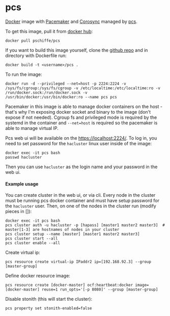 # pcs

[Docker](https://www.docker.com/) image with [Pacemaker](http://clusterlabs.org/) and [Corosync](https://corosync.github.io/corosync/) managed by [pcs](https://github.com/feist/pcs).

To get this image, pull it from [docker hub](https://hub.docker.com/r/pschiffe/pcs/):
```
docker pull pschiffe/pcs
```

If you want to build this image yourself, clone the [github repo](https://github.com/pschiffe/pcs) and in directory with Dockerfile run:
```
docker build -t <username>/pcs .
```

To run the image:
```
docker run -d --privileged --net=host -p 2224:2224 -v /sys/fs/cgroup:/sys/fs/cgroup -v /etc/localtime:/etc/localtime:ro -v /run/docker.sock:/run/docker.sock -v /usr/bin/docker:/usr/bin/docker:ro --name pcs pcs
```

Pacemaker in this image is able to manage docker containers on the host - that's why I'm exposing docker socket and binary to the image (don't expose if not needed). Cgroup fs and privileged mode is required by the systemd in the container and `--net=host` is required so the pacemaker is able to manage virtual IP.

Pcs web ui will be available on the [https://localhost:2224/](https://localhost:2224/). To log in, you need to set password for the `hacluster` linux user inside of the image:
```
docker exec -it pcs bash
passwd hacluster
```

Then you can use `hacluster` as the login name and your password in the web ui.

#### Example usage

You can create cluster in the web ui, or via cli. Every node in the cluster must be running pcs docker container and must have setup password for the `hacluster` user. Then, on one of the nodes in the cluster run (modify pieces in []):
```
docker exec -it pcs bash
pcs cluster auth -u hacluster -p [hapass] [master1 master2 master3]  # master[1-3] are hostnames of nodes in your cluster
pcs cluster setup --name [master] [master1 master2 master3]
pcs cluster start --all
pcs cluster enable --all
```

Create virtual ip:
```
pcs resource create virtual-ip IPaddr2 ip=[192.168.92.3] --group [master-group]
```

Define docker resource image:
```
pcs resource create [docker-master] ocf:heartbeat:docker image=[docker-master] reuse=1 run_opts='[-p 8080]' --group [master-group]
```

Disable stonith (this will start the cluster):
```
pcs property set stonith-enabled=false
```
